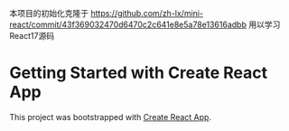 本项目的初始化克隆于 https://github.com/zh-lx/mini-react/commit/43f369032470d6470c2c641e8e5a78e13616adbb
用以学习React17源码

# Getting Started with Create React App

This project was bootstrapped with [Create React App](https://github.com/facebook/create-react-app).
